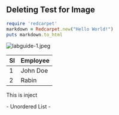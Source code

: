 ## Deleting Test for Image

```ruby
require 'redcarpet'
markdown = Redcarpet.new("Hello World!")
puts markdown.to_html
```

![labguide-1.jpeg](https://docs-api-qa.cloudlabs.ai/repos/raw.githubusercontent.com/Rabin-spektra/Demo-Repo/main/196993496zpeJ/images/labguide-1.jpeg)

|Sl|Employee|
| -------- | -------- |
|1|John Doe|
|2|Rabin|


This is inject


<inject key="azureaduserpassword" enableCopy="true" enableClickToPaste="false" />
- Unordered List
- 
